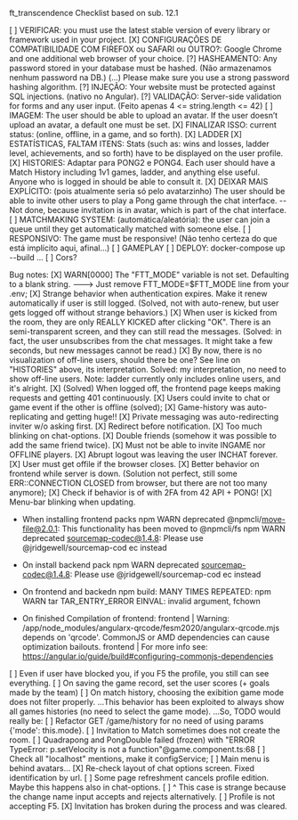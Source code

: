 ft_transcendence
Checklist based on sub. 12.1

[ ]	VERIFICAR: you must use the latest stable version of every library or framework used in your project.
[X] CONFIGURAÇÕES DE COMPATIBILIDADE COM FIREFOX ou SAFARI ou OUTRO?: Google Chrome and one additional web browser of your choice.
[?]	HASHEAMENTO: Any password stored in your database must be hashed. (Não armazenamos nenhum password na DB.) (...) Please make sure you use a strong password hashing algorithm.
[?] INJEÇÃO: Your website must be protected against SQL injections. (nativo no Angular).
[?] VALIDAÇÃO: Server-side validation for forms and any user input. (Feito apenas 4 <= string.length <= 42)
[ ] IMAGEM: The user should be able to upload an avatar. If the user doesn’t upload an avatar, a default one must be set.
[X] FINALIZAR ISSO: current status: (online, offline, in a game, and so forth).
[X] LADDER
[X] ESTATÍSTICAS, FALTAM ITENS: Stats (such as: wins and losses, ladder level, achievements, and so forth) have to be displayed on the user profile.
[X] HISTORIES: Adaptar para PONG2 e PONG4. Each user should have a Match History including 1v1 games, ladder, and anything else useful. Anyone who is logged in should be able to consult it.
[X] DEIXAR MAIS EXPLÍCITO: (pois atualmente seria só pelo avatarzinho) The user should be able to invite other users to play a Pong game through the chat interface. -- Not done, because invitation is in avatar, which is part of the chat interface.
[ ] MATCHMAKING SYSTEM: (automática/aleatória): the user can join a queue until they get automatically matched with someone else.
[ ] RESPONSIVO: The game must be responsive! (Não tenho certeza do que está implícito aqui, afinal...)
[ ] GAMEPLAY
[ ] DEPLOY: docker-compose up --build
... [ ] Cors?

Bug notes:
[X] WARN[0000] The "FTT_MODE" variable is not set. Defaulting to a blank string. 
---> Just remove FTT_MODE=$FTT_MODE line from your .env;
[X] Strange behavior when authentication expires. Make it renew automatically if user is still logged. (Solved, not with auto-renew, but user gets logged off without strange behaviors.)
[X] When user is kicked from the room, they are only REALLY KICKED after clicking "OK". There is an semi-transparent screen, and they can still read the messages. (Solved: in fact, the user unsubscribes from the chat messages. It might take a few seconds, but new messages cannot be read.)
[X] By now, there is no visualization of off-line users, should there be one? See line on "HISTORIES" above, its interpretation. Solved: my interpretation, no need to show off-line users. Note: ladder currently only includes online users, and it's alright.
[X] (Solved) When logged off, the frontend page keeps making requests and getting 401 continuously.
[X] Users could invite to chat or game event if the other is offline (solved);
[X] Game-history was auto-replicating and getting huge!!
[X] Private messaging was auto-redirecting inviter w/o asking first.
[X] Redirect before notification.
[X] Too much blinking on chat-options.
[X] Double friends (somehow it was possible to add the same friend twice).
[X] Must not be able to invite INGAME nor OFFLINE players.
[X] Abrupt logout was leaving the user INCHAT forever.
[X] User must get offile if the browser closes.
[X] Better behavior on frontend while server is down. (Solution not perfect, still some ERR::CONNECTION CLOSED from browser, but there are not too many anymore);
[X] Check if behavior is of with 2FA from 42 API + PONG!
[X] Menu-bar blinking when updating.

- When installing frontend packs
npm WARN deprecated @npmcli/move-file@2.0.1: This functionality has been moved 
to @npmcli/fs
npm WARN deprecated sourcemap-codec@1.4.8: Please use @jridgewell/sourcemap-cod
ec instead

- On install backend pack
npm WARN deprecated sourcemap-codec@1.4.8: Please use @jridgewell/sourcemap-cod
ec instead

- On frontend and backedn npm build:
MANY TIMES REPEATED:
npm WARN tar TAR_ENTRY_ERROR EINVAL: invalid argument, fchown

- On finished Compilation of frontend:
frontend                    | Warning: /app/node_modules/angularx-qrcode/fesm2020/angularx-qrcode.mjs depends on 'qrcode'. CommonJS 
or AMD dependencies can cause optimization bailouts.
frontend                    | For more info see: https://angular.io/guide/build#configuring-commonjs-dependencies

[ ] Even if user have blocked you, if you F5 the profile, you still can see everything.
[ ] On saving the game record, set the user scores (+ goals made by the team)
[ ] On match history, choosing the exibition game mode does not filter properly.
    ...This behavior has been exploited to always show all games histories (no need to select the game mode).
	...So, TODO would really be: [ ] Refactor GET /game/history for no need of using params {'mode': this.mode}.
[ ] Invitation to Match sometimes does not create the room.
[ ] Quadrapong and PongDouble failed (frozen) with "ERROR TypeError: p.setVelocity is not a function"@game.component.ts:68
[ ] Check all "localhost" mentions, make it configService;
[ ] Main menu is behind avatars...
[X] Re-check layout of chat options screen. Fixed identification by url.
[ ] Some page refreshment cancels profile edition. Maybe this happens also in chat-options.
[ ] ^ This case is strange because the change name input accepts and rejects alternatively.
[ ] Profile is not accepting F5.
[X] Invitation has broken during the process and was cleared.
